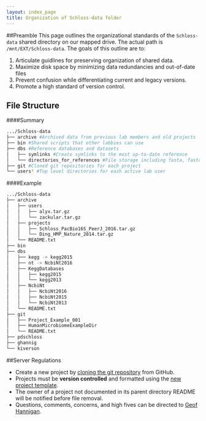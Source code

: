 ```yaml
---
layout: index_page
title: Organization of Schloss-data folder
---
```


##Preamble
This page outlines the organizational standards of the `Schloss-data` shared directory on our mapped drive. The actual path is `/mnt/EXT/Schloss-data`. The goals of this outline are to:

1. Articulate guidlines for preserving organization of shared data.
2. Maximize disk space by minimizing data redundancies and out-of-date files
3. Prevent confusion while differentiating current and legacy versions.
4. Promote a high standard of version control.

## File Structure
####Summary
```bash
.../Schloss-data
├── archive #Archived data from previous lab members and old projects
├── bin #Shared scripts that other labbies can use
├── dbs #Reference databases and datasets
│   ├── symlinks #Create symlinks to the most up-to-date reference
│   └── directories_for_references #File storage including fasta, fastq, blastdb
├── git #Cloned git repositories for each project
└── users* #Top level directories for eash active lab user
```
####Example
```bash
.../Schloss-data
├── archive
│   ├── users
│   │   ├── alyx.tar.gz
│   │   └── zackular.tar.gz
│   ├── projects
│   │   ├── Schloss_PacBio16S_PeerJ_2016.tar.gz
│   │   └── Ding_HMP_Nature_2014.tar.gz
│   └── README.txt
├── bin
├── dbs
│   ├── kegg -> kegg2015
│   ├── nt -> NcbiNt2016
│   ├── KeggDatabases
│   │   ├── kegg2015
│   │   └── kegg2013
│   ├── NcbiNt
│   │   ├── NcbiNt2016
│   │   ├── NcbiNt2015
│   │   └── NcbiNt2013
│   └── README.txt 
├── git
│   ├── Project_Example_001
│   ├── HumanMicrobiomeExampleDir
│   └── README.txt
├── pdschloss
├── ghannig
└── kiverson
```

##Server Regulations
* Create a new project by [cloning the git repository](https://help.github.com/articles/cloning-a-repository/) from GitHub.
* Projects must be **version controlled** and formatted using the [new project template](https://github.com/SchlossLab/new_project).
* The owner of a project not documented in its parent directory README will be notified before file removal.
* Questions, comments, concerns, and high fives can be directed to [Geof Hannigan](ghannig@umich.edu).
